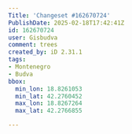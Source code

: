 ```yaml
---
Title: 'Changeset #162670724'
PublishDate: 2025-02-18T17:42:41Z
id: 162670724
user: Gisbudva
comment: trees
created_by: iD 2.31.1
tags:
- Montenegro
- Budva
bbox:
  min_lon: 18.8261053
  min_lat: 42.2760452
  max_lon: 18.8267264
  max_lat: 42.2766855

---
```

